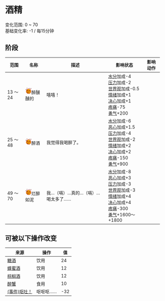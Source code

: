 # 酒精  
变化范围: 0 ~ 70  
基础变化率: -1 / 每15分钟  
## 阶段  
范围  |  名称  |  描述  |  影响状态  |  影响动作  
----  |  ----  |  ----  |  ----  |  ----  
13 ～ 24  |  <img decoding="async" src="Sprite/Alcohol.png" style="width:20px;">醉醺醺的  |  嘻嘻！  |  [水分](Hydration.md)加成-4<br>[压力](Stress.md)加成-2<br>[世界观](Structure.md)加成-0.5<br>[情绪](Morale.md)加成+1<br>[决心](Determination.md)加成+1<br>[疼痛](Pain.md)-75<br>[勇气](Courage.md)+200  |    
25 ～ 48  |  <img decoding="async" src="Sprite/Alcohol.png" style="width:20px;">醉酒  |  我觉得我喝醉了。  |  [水分](Hydration.md)加成-6<br>[恶心](Nausea.md)加成+1.5<br>[压力](Stress.md)加成-4<br>[世界观](Structure.md)加成-2<br>[情绪](Morale.md)加成+2<br>[决心](Determination.md)加成+2<br>[疼痛](Pain.md)-150<br>[勇气](Courage.md)+900  |    
49 ～ 70  |  <img decoding="async" src="Sprite/Alcohol.png" style="width:20px;">烂醉如泥  |  我…（嗝）…真的…（嗝）…喝太多了……  |  [水分](Hydration.md)加成-8<br>[恶心](Nausea.md)加成+3<br>[压力](Stress.md)加成-3<br>[世界观](Structure.md)加成-3<br>[情绪](Morale.md)加成+4<br>[决心](Determination.md)加成+4<br>[疼痛](Pain.md)-300<br>[勇气](Courage.md)+1600～+1800  |    
## 可被以下操作改变  
来源  |  操作  |  值  
----  |  ----  |  ----  
[糖酒](LQ_SugarWine.md)  |  饮用  |  24  
[蜂蜜酒](LQ_Mead.md)  |  饮用  |  12  
[棕榈酒](LQ_PalmWine.md)  |  饮用  |  12  
[醉蟹](DrunkenCrab.md)  |  食用  |  10  
[(事件)呕吐！](Event_Vomit.md)  |  呕呕呕……  |  -32  
